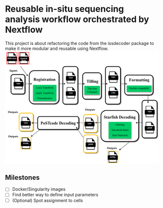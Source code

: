 # Reusable in-situ sequencing analysis workflow orchestrated by Nextflow

This project is about refactoring the code from the issdecoder package to make it more modular and reusable using Nextflow.
![Nextflow workflow diagram](image.png)
## Milestones 

 - [ ] Docker/Singularity images
 - [ ] Find better way to define input parameters
 - [ ] (Optional) Spot assignment to cells
